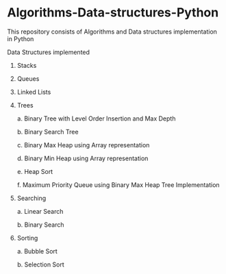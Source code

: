 # Algorithms-Data-structures-Python
This repository consists of Algorithms and Data structures implementation in Python

Data Structures implemented
1. Stacks
2. Queues
3. Linked Lists
4. Trees

   a. Binary Tree with Level Order Insertion and Max Depth

   b. Binary Search Tree 

   c. Binary Max Heap using Array representation

   d. Binary Min Heap using Array representation

   e. Heap Sort

   f. Maximum Priority Queue using Binary Max Heap Tree Implementation
5. Searching
   
   a. Linear Search

   b. Binary Search
6. Sorting

   a. Bubble Sort

   b. Selection Sort